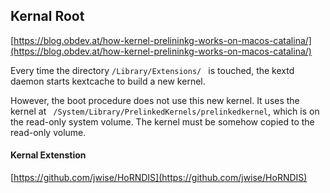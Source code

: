 ## Kernal Root

[https://blog.obdev.at/how-kernel-prelininkg-works-on-macos-catalina/](https://blog.obdev.at/how-kernel-prelininkg-works-on-macos-catalina/)


Every time the directory `/Library/Extensions/ ` is touched, the kextd daemon starts kextcache to build a new kernel.

However, the boot procedure does not use this new kernel. It uses the kernel at ` /System/Library/PrelinkedKernels/prelinkedkernel`, 
which is on the read-only system volume. The kernel must be somehow copied to the read-only volume.

#### Kernal Extenstion

[https://github.com/jwise/HoRNDIS](https://github.com/jwise/HoRNDIS)
